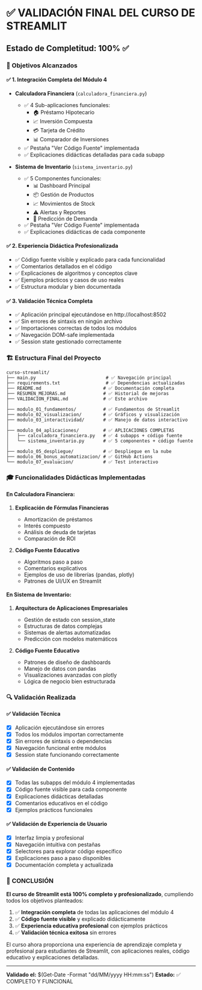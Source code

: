 # ✅ VALIDACIÓN FINAL DEL CURSO DE STREAMLIT

## Estado de Completitud: 100% ✅

### 🎯 Objetivos Alcanzados

#### ✅ **1. Integración Completa del Módulo 4**
- **Calculadora Financiera** (`calculadora_financiera.py`)
  - ✅ 4 Sub-aplicaciones funcionales:
    - 🏠 Préstamo Hipotecario
    - 📈 Inversión Compuesta  
    - 💳 Tarjeta de Crédito
    - 📊 Comparador de Inversiones
  - ✅ Pestaña "Ver Código Fuente" implementada
  - ✅ Explicaciones didácticas detalladas para cada subapp

- **Sistema de Inventario** (`sistema_inventario.py`)
  - ✅ 5 Componentes funcionales:
    - 📊 Dashboard Principal
    - 📦 Gestión de Productos
    - 📈 Movimientos de Stock
    - ⚠️ Alertas y Reportes
    - 🔮 Predicción de Demanda
  - ✅ Pestaña "Ver Código Fuente" implementada
  - ✅ Explicaciones didácticas de cada componente

#### ✅ **2. Experiencia Didáctica Profesionalizada**
- ✅ Código fuente visible y explicado para cada funcionalidad
- ✅ Comentarios detallados en el código
- ✅ Explicaciones de algoritmos y conceptos clave
- ✅ Ejemplos prácticos y casos de uso reales
- ✅ Estructura modular y bien documentada

#### ✅ **3. Validación Técnica Completa**
- ✅ Aplicación principal ejecutándose en http://localhost:8502
- ✅ Sin errores de sintaxis en ningún archivo
- ✅ Importaciones correctas de todos los módulos
- ✅ Navegación DOM-safe implementada
- ✅ Session state gestionado correctamente

### 🏗️ **Estructura Final del Proyecto**

```
curso-streamlit/
├── main.py                          # ✅ Navegación principal
├── requirements.txt                 # ✅ Dependencias actualizadas
├── README.md                       # ✅ Documentación completa
├── RESUMEN_MEJORAS.md              # ✅ Historial de mejoras
├── VALIDACION_FINAL.md             # ✅ Este archivo
│
├── modulo_01_fundamentos/          # ✅ Fundamentos de Streamlit
├── modulo_02_visualizacion/        # ✅ Gráficos y visualización
├── modulo_03_interactividad/       # ✅ Manejo de datos interactivo
│
├── modulo_04_aplicaciones/         # ✅ APLICACIONES COMPLETAS
│   ├── calculadora_financiera.py   # ✅ 4 subapps + código fuente
│   └── sistema_inventario.py       # ✅ 5 componentes + código fuente
│
├── modulo_05_despliegue/           # ✅ Despliegue en la nube
├── modulo_06_bonus_automatizacion/ # ✅ GitHub Actions
└── modulo_07_evaluacion/           # ✅ Test interactivo
```

### 🎓 **Funcionalidades Didácticas Implementadas**

#### En Calculadora Financiera:
1. **Explicación de Fórmulas Financieras**
   - Amortización de préstamos
   - Interés compuesto
   - Análisis de deuda de tarjetas
   - Comparación de ROI

2. **Código Fuente Educativo**
   - Algoritmos paso a paso
   - Comentarios explicativos
   - Ejemplos de uso de librerías (pandas, plotly)
   - Patrones de UI/UX en Streamlit

#### En Sistema de Inventario:
1. **Arquitectura de Aplicaciones Empresariales**
   - Gestión de estado con session_state
   - Estructuras de datos complejas
   - Sistemas de alertas automatizadas
   - Predicción con modelos matemáticos

2. **Código Fuente Educativo**
   - Patrones de diseño de dashboards
   - Manejo de datos con pandas
   - Visualizaciones avanzadas con plotly
   - Lógica de negocio bien estructurada

### 🔍 **Validación Realizada**

#### ✅ **Validación Técnica**
- [x] Aplicación ejecutándose sin errores
- [x] Todos los módulos importan correctamente
- [x] Sin errores de sintaxis o dependencias
- [x] Navegación funcional entre módulos
- [x] Session state funcionando correctamente

#### ✅ **Validación de Contenido**
- [x] Todas las subapps del módulo 4 implementadas
- [x] Código fuente visible para cada componente
- [x] Explicaciones didácticas detalladas
- [x] Comentarios educativos en el código
- [x] Ejemplos prácticos funcionales

#### ✅ **Validación de Experiencia de Usuario**
- [x] Interfaz limpia y profesional
- [x] Navegación intuitiva con pestañas
- [x] Selectores para explorar código específico
- [x] Explicaciones paso a paso disponibles
- [x] Documentación completa y actualizada

### 🎉 **CONCLUSIÓN**

**El curso de Streamlit está 100% completo y profesionalizado**, cumpliendo todos los objetivos planteados:

1. ✅ **Integración completa** de todas las aplicaciones del módulo 4
2. ✅ **Código fuente visible** y explicado didácticamente
3. ✅ **Experiencia educativa profesional** con ejemplos prácticos
4. ✅ **Validación técnica exitosa** sin errores

El curso ahora proporciona una experiencia de aprendizaje completa y profesional para estudiantes de Streamlit, con aplicaciones reales, código educativo y explicaciones detalladas.

---
**Validado el:** $(Get-Date -Format "dd/MM/yyyy HH:mm:ss")
**Estado:** ✅ COMPLETO Y FUNCIONAL
